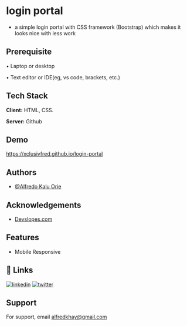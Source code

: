 # login portal
- a simple login portal with  CSS framework (Bootstrap) which makes it looks nice with less work

## Prerequisite

• Laptop or desktop

• Text editor or IDE(eg, vs code, brackets, etc.)

## Tech Stack

**Client:** HTML, CSS.

**Server:** Github
## Demo

https://xclusivfred.github.io/login-portal

## Authors

- [@Alfredo Kalu Orie](https://www.github.com/xclusivfred)

## Acknowledgements

 - [Devslopes.com](https://Devslopes.com/)

## Features

- Mobile Responsive

## 🔗 Links
[![linkedin](https://img.shields.io/badge/linkedin-0A66C2?style=for-the-badge&logo=linkedin&logoColor=white)](https://www.linkedin.com/in/alfredo-kalu-orie)
[![twitter](https://img.shields.io/badge/twitter-1DA1F2?style=for-the-badge&logo=twitter&logoColor=white)](https://twitter.com/Alfredkhay)

## Support

For support, email alfredkhay@gmail.com
